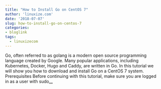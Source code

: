 ```yaml
---
title: "How to Install Go on CentOS 7"
author: 'linuxize.com'
date: '2018-07-07'
slug: how-to-install-go-on-centos-7
categories:
- bloglink
tags:
  - linuxizecom
---
```


Go, often referred to as golang is a modern open source programming language created by Google. Many popular applications, including Kubernetes, Docker, Hugo and Caddy, are written in Go. In this tutorial we will show you how to download and install Go on a CentOS 7 system. Prerequisites Before continuing with this tutorial, make sure you are logged in as a user with sudo[... <i class="fas fa-external-link-alt"></i>](https://linuxize.com/post/how-to-install-go-on-centos-7/)

